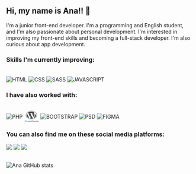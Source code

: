 ## Hi, my name is Ana!! 👋

<p>I'm a junior front-end developer. I'm a programming and English student, and I'm also passionate about personal development. I'm interested in improving my front-end skills and becoming a full-stack developer. I'm also curious about app development.</p>

### Skills I'm currently improving:
<div style="display: inline_block"><br>
   <img align="center" alt="HTML" src="https://img.shields.io/badge/HTML5-E34F26?style=for-the-badge&logo=html5&logoColor=white">
   <img align="center" alt="CSS" src="https://img.shields.io/badge/CSS3-1572B6?style=for-the-badge&logo=css3&logoColor=white">
   <img align="center" alt="SASS" src="https://img.shields.io/badge/Sass-CC6699?style=for-the-badge&logo=sass&logoColor=white">
   <img align="center" alt="JAVASCRIPT" src="https://img.shields.io/badge/JavaScript-F7DF1E?style=for-the-badge&logo=javascript&logoColor=black">
</div>

### I have also worked with:
<div style="display: inline_block"><br>
   <img align="center" alt="PHP" src="https://img.shields.io/badge/PHP-777BB4?style=for-the-badge&logo=php&logoColor=white">
   <img align="center" alt="WORDPRESS" height="30" width="40" src="https://raw.githubusercontent.com/devicons/devicon/master/icons/wordpress/wordpress-original.svg">
   <img align="center" alt="BOOTSTRAP" src="https://img.shields.io/badge/Bootstrap-563D7C?style=for-the-badge&logo=bootstrap&logoColor=white">
   <img align="center" alt="PSD" src="https://img.shields.io/badge/Adobe%20XD-470137?style=for-the-badge&logo=Adobe%20XD&logoColor=#FF61F6">
    <img align="center" alt="FIGMA" src="https://img.shields.io/badge/Figma-F24E1E?style=for-the-badge&logo=figma&logoColor=white">
</div>

### You can also find me on these social media platforms:

<div>
  <a href="https://www.linkedin.com/in/ana-keren-lima-789118195/" target="_blank"><img src="https://img.shields.io/badge/-LinkedIn-%230077B5?style=for-the-badge&logo=linkedin&logoColor=white" target="_blank"></a>
  <a href="keeren.1996@gmail.com" target="_blank"><img src="https://img.shields.io/badge/Gmail-D14836?style=for-the-badge&logo=gmail&logoColor=white"></a>
   <a href="https://www.instagram.com/keeren.1996/" target="_blank"><img src="https://img.shields.io/badge/-Instagram-%23E4405F?style=for-the-badge&logo=instagram&logoColor=white" target="_blank"></a>
</div>

##

![Ana GitHub stats](https://github-readme-stats.vercel.app/api?username=Anakeren1996&show_icons=true&theme=synthwave)
